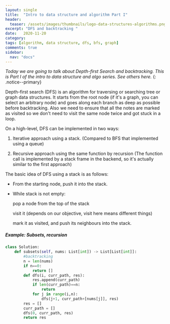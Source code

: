 ```yaml
---
layout: single
title:  "Intro to data structure and algorithm Part I"
header:
  teaser: /assets/images/thumbnails/logo-data-structures-algorithms.png
excerpt: "DFS and backtracking "
date:   2020-11-20
category: 
tags: [algorithm, data structure, dfs, bfs, graph]
comments: true
sidebar:
  nav: "docs"
---
```


_Today we are going to talk about Depth-first Search and backtracking. This is Part I of the intro to data structure and algo series. See others here._
{: .notice--primary}
&nbsp;
&nbsp;


 Depth-first search (DFS) is an algorithm for traversing or searching tree or graph data structures. It starts from the root node (if it's a graph, you can select an arbitrary node) and goes along each branch as deep as possible before backtracking. Also we need to ensure that all the notes are marked as visited so we don't need to visit the same node twice and got stuck in a loop.
 
On a high-level, DFS can be implemented in two ways:

1. Iterative approach using a stack. (Compared to BFS that implemented using a queue)

2. Recursive approach using the same function by recursion (The function call is implemented by a stack frame in the backend, so it's actually similar to the first approach)

The basic idea of DFS using a stack is as follows:

- From the starting node, push it into the stack.

- While stack is not empty:

    pop a node from the top of the stack
    
    visit it (depends on our objective, visit here means different things)
    
    mark it as visited, and push its neighbours into the stack.








##### Example: Subsets, recursion

```python
class Solution:
    def subsets(self, nums: List[int]) -> List[List[int]]:
        #backtracking
        n = len(nums)
        if n==0:
            return []
        def dfs(i, curr_path, res):
            res.append(curr_path)
            if len(curr_path)==n:
                return
            for j in range(i,n):
                dfs(j+1, curr_path+[nums[j]], res)
        res = []
        curr_path = []
        dfs(0, curr_path, res)
        return res
```



